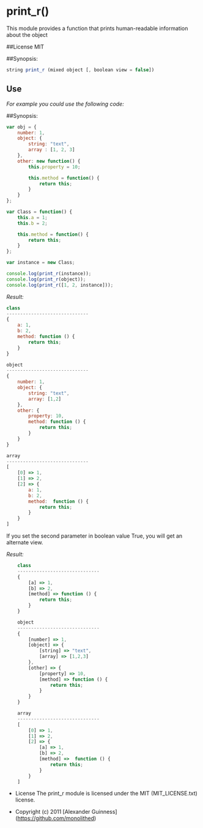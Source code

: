 # print_r()

This module provides a function that prints human-readable information about the object

##License
	MIT

##Synopsis:
```javascript
string print_r (mixed object [, boolean view = false])
```

## Use
*For example you could use the following code:*

##Synopsis:

```javascript
var obj = {
	number: 1,
	object: {
		string: "text",
		array : [1, 2, 3]
	},
	other: new function() {
		this.property = 10;

		this.method = function() {
			return this;
		}
	}
};

var Class = function() {
	this.a = 1;
	this.b = 2;

	this.method = function() {
		return this;
	}
};

var instance = new Class;

console.log(print_r(instance));
console.log(print_r(object));
console.log(print_r([1, 2, instance]));
```

*Result:*

```javascript
class
------------------------------
{
	a: 1,
	b: 2,
	method: function () {
		return this;
	}
}

object
------------------------------
{
	number: 1,
	object: {
		string: "text",
		array: [1,2]
	},
	other: {
		property: 10,
		method: function () {
			return this;
		}
	}
}

array
------------------------------
[
	[0] => 1,
	[1] => 2,
	[2] => {
		a: 1,
		b: 2,
		method:  function () {
			return this;
		}
	}
]
```
If you set the second parameter <view> in boolean value True, you will get an alternate view.<br />

*Result:*

```javascript
	class
	------------------------------
	{
		[a] => 1,
		[b] => 2,
		[method] => function () {
			return this;
		}
	}

	object
	------------------------------
	{
		[number] => 1,
		[object] => {
			[string] => "text",
			[array] => [1,2,3]
		},
		[other] => {
			[property] => 10,
			[method] => function () {
				return this;
			}
		}
	}

	array
	------------------------------
	[
		[0] => 1,
		[1] => 2,
		[2] => {
			[a] => 1,
			[b] => 2,
			[method] =>  function () {
				return this;
			}
		}
	]
```

* License
    The print_r module is licensed under the MIT (MIT_LICENSE.txt) license.

* Copyright (c) 2011 [Alexander Guinness] (https://github.com/monolithed)
